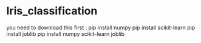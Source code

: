 # Iris_classification
you need to download this first :
pip install numpy
pip install scikit-learn
pip install joblib
pip install numpy scikit-learn joblib
